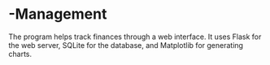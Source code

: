 # -Management

The program helps track finances through a web interface. It uses Flask for the web server, SQLite for the database, and Matplotlib for generating charts.
